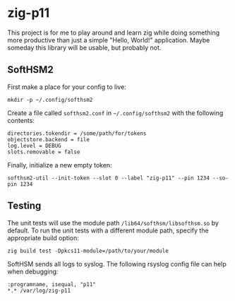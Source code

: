 # zig-p11

This project is for me to play around and learn zig while doing something more productive than just a simple "Hello, World!" application.  Maybe someday this library will be usable, but probably not.

## SoftHSM2

First make a place for your config to live:

```
mkdir -p ~/.config/softhsm2
```

Create a file called `softhsm2.conf` in `~/.config/softhsm2` with the following contents:

```
directories.tokendir = /some/path/for/tokens
objectstore.backend = file
log.level = DEBUG
slots.removable = false
```

Finally, initialize a new empty token:

```
softhsm2-util --init-token --slot 0 --label "zig-p11" --pin 1234 --so-pin 1234
```

## Testing

The unit tests will use the module path `/lib64/softhsm/libsofthsm.so` by default.  To run the unit tests with a different module path, specify the appropriate build option:

```
zig build test -Dpkcs11-module=/path/to/your/module
```

SoftHSM sends all logs to syslog.  The following rsyslog config file can help when debugging:

```
:programname, isequal, "p11"
*.* /var/log/zig-p11
```
